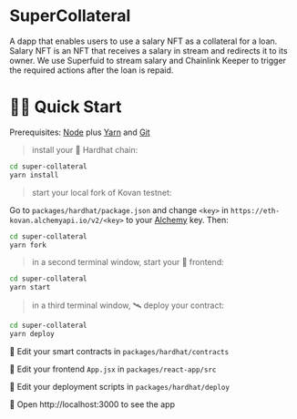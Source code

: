 # SuperCollateral

A dapp that enables users to use a salary NFT as a collateral for a loan. Salary NFT is an NFT that receives a salary in stream and redirects it to its owner. We use Superfuid to stream salary and Chainlink Keeper to trigger the required actions after the loan is repaid.


# 🏄‍♂️ Quick Start

Prerequisites: [Node](https://nodejs.org/en/download/) plus [Yarn](https://classic.yarnpkg.com/en/docs/install/) and [Git](https://git-scm.com/downloads)

> install your 👷‍ Hardhat chain:

```bash
cd super-collateral
yarn install
```

> start your local fork of Kovan testnet:

Go to `packages/hardhat/package.json` and change `<key>` in `https://eth-kovan.alchemyapi.io/v2/<key>` to your [Alchemy](https://www.alchemy.com/) key. Then:
```bash
cd super-collateral
yarn fork
```

> in a second terminal window, start your 📱 frontend:

```bash
cd super-collateral
yarn start
```

> in a third terminal window, 🛰 deploy your contract:

```bash
cd super-collateral
yarn deploy
```

🔏 Edit your smart contracts in `packages/hardhat/contracts`

📝 Edit your frontend `App.jsx` in `packages/react-app/src`

💼 Edit your deployment scripts in `packages/hardhat/deploy`

📱 Open http://localhost:3000 to see the app
